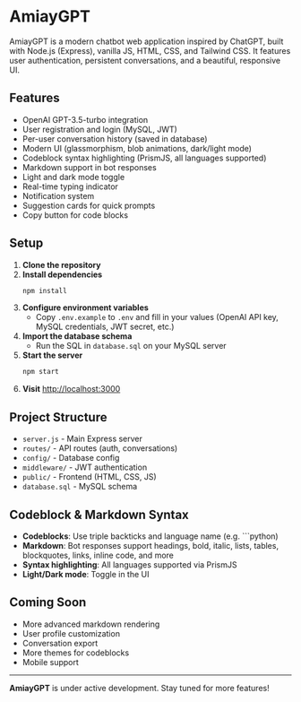 # AmiayGPT

AmiayGPT is a modern chatbot web application inspired by ChatGPT, built with Node.js (Express), vanilla JS, HTML, CSS, and Tailwind CSS. It features user authentication, persistent conversations, and a beautiful, responsive UI.

## Features

- OpenAI GPT-3.5-turbo integration
- User registration and login (MySQL, JWT)
- Per-user conversation history (saved in database)
- Modern UI (glassmorphism, blob animations, dark/light mode)
- Codeblock syntax highlighting (PrismJS, all languages supported)
- Markdown support in bot responses
- Light and dark mode toggle
- Real-time typing indicator
- Notification system
- Suggestion cards for quick prompts
- Copy button for code blocks

## Setup

1. **Clone the repository**
2. **Install dependencies**
   ```bash
   npm install
   ```
3. **Configure environment variables**
   - Copy `.env.example` to `.env` and fill in your values (OpenAI API key, MySQL credentials, JWT secret, etc.)
4. **Import the database schema**
   - Run the SQL in `database.sql` on your MySQL server
5. **Start the server**
   ```bash
   npm start
   ```
6. **Visit** [http://localhost:3000](http://localhost:3000)

## Project Structure

- `server.js` - Main Express server
- `routes/` - API routes (auth, conversations)
- `config/` - Database config
- `middleware/` - JWT authentication
- `public/` - Frontend (HTML, CSS, JS)
- `database.sql` - MySQL schema

## Codeblock & Markdown Syntax

- **Codeblocks**: Use triple backticks and language name (e.g. ```python)
- **Markdown**: Bot responses support headings, bold, italic, lists, tables, blockquotes, links, inline code, and more
- **Syntax highlighting**: All languages supported via PrismJS
- **Light/Dark mode**: Toggle in the UI

## Coming Soon

- More advanced markdown rendering
- User profile customization
- Conversation export
- More themes for codeblocks
- Mobile support

---

**AmiayGPT** is under active development. Stay tuned for more features! 
